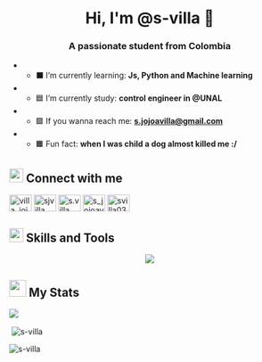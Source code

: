 
<h1 align="center">Hi, I'm @s-villa 🦥</h1>
<h3 align="center">A passionate student from Colombia</h3>

- - ⬛ I’m currently learning: **Js, Python and Machine learning**

- - 🟦 I’m currently study: **control engineer in @UNAL**

- - 🟪 If you wanna reach me: **s.jojoavilla@gmail.com**

- - 🟧 Fun fact: **when I was child a dog almost killed me :/**



## <img src="https://media.giphy.com/media/v1.Y2lkPTc5MGI3NjExanRhcW42MmozMGpnYTlka2JsemVodm8zeG9zaGEwNmowbTZuYnRrbyZlcD12MV9pbnRlcm5hbF9naWZfYnlfaWQmY3Q9dHM/H4yjK0frh27wpSdyHf/giphy.gif" width ="25"><b> Connect with me </b>
<p align="left">
<a href="https://twitter.com/villa_jojoa" target="blank"><img align="center" src="https://raw.githubusercontent.com/rahuldkjain/github-profile-readme-generator/master/src/images/icons/Social/twitter.svg" alt="villa_jojoa" height="30" width="40" /></a>
<a href="https://linkedin.com/in/sjvilla" target="blank"><img align="center" src="https://raw.githubusercontent.com/rahuldkjain/github-profile-readme-generator/master/src/images/icons/Social/linked-in-alt.svg" alt="sjvilla" height="30" width="40" /></a>
<a href="https://instagram.com/s.villa_" target="blank"><img align="center" src="https://raw.githubusercontent.com/rahuldkjain/github-profile-readme-generator/master/src/images/icons/Social/instagram.svg" alt="s.villa_" height="30" width="40" /></a>
<a href="https://www.hackerrank.com/s_jojoavilla" target="blank"><img align="center" src="https://raw.githubusercontent.com/rahuldkjain/github-profile-readme-generator/master/src/images/icons/Social/hackerrank.svg" alt="s_jojoavilla" height="30" width="40" /></a>
<a href="https://www.leetcode.com/svilla03" target="blank"><img align="center" src="https://raw.githubusercontent.com/rahuldkjain/github-profile-readme-generator/master/src/images/icons/Social/leet-code.svg" alt="svilla03" height="30" width="40" /></a>
</p>



## <img src="https://media2.giphy.com/media/QssGEmpkyEOhBCb7e1/giphy.gif?cid=ecf05e47a0n3gi1bfqntqmob8g9aid1oyj2wr3ds3mg700bl&rid=giphy.gif" width ="25"><b> Skills and Tools </b>

<p align="center">
  <a href="https://skillicons.dev">
    <img src="https://skillicons.dev/icons?i=py,cs,mysql,js,html,css,bootstrap,tensorflow,anaconda,react,django,dotnet,git,github,matlab,postman,arduino,visualstudio,vscode,unity,godot,gamemakerstudio,bash,linux&perline=12" />
  </a>
</p>



## <img src="https://media.giphy.com/media/juua9i2c2fA0AIp2iq/giphy.gif" width ="30"><b> My Stats </b>

<p aling="center">
  <img align="center" src="https://github-readme-stats.vercel.app/api/top-langs?username=s-villa&layout=compact&theme=tokyonight&text_color=C384FF&langs_count=20" />
</p>

<p aling="center">
  &nbsp;<img align="center" src="https://github-readme-stats.vercel.app/api?username=s-villa&show_icons=true&locale=en" alt="s-villa" />
</p>

<p aling="center">
  <img align="center" src="https://github-readme-streak-stats.herokuapp.com/?user=s-villa&" alt="s-villa" />
</p>


